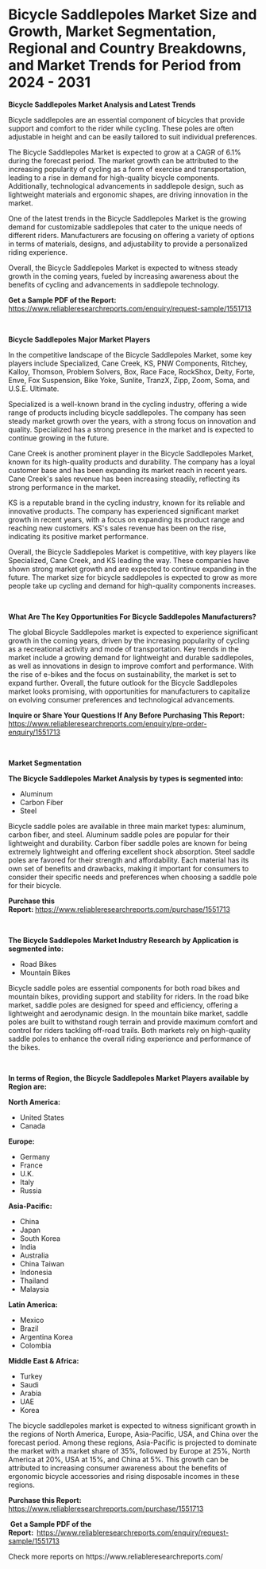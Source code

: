 <p><h1>Bicycle Saddlepoles Market Size and Growth, Market Segmentation, Regional and Country Breakdowns, and Market Trends for Period from 2024 -  2031</h1></p><p><strong>Bicycle Saddlepoles Market Analysis and Latest Trends</strong></p>
<p><p>Bicycle saddlepoles are an essential component of bicycles that provide support and comfort to the rider while cycling. These poles are often adjustable in height and can be easily tailored to suit individual preferences.</p><p>The Bicycle Saddlepoles Market is expected to grow at a CAGR of 6.1% during the forecast period. The market growth can be attributed to the increasing popularity of cycling as a form of exercise and transportation, leading to a rise in demand for high-quality bicycle components. Additionally, technological advancements in saddlepole design, such as lightweight materials and ergonomic shapes, are driving innovation in the market.</p><p>One of the latest trends in the Bicycle Saddlepoles Market is the growing demand for customizable saddlepoles that cater to the unique needs of different riders. Manufacturers are focusing on offering a variety of options in terms of materials, designs, and adjustability to provide a personalized riding experience.</p><p>Overall, the Bicycle Saddlepoles Market is expected to witness steady growth in the coming years, fueled by increasing awareness about the benefits of cycling and advancements in saddlepole technology.</p></p>
<p><strong>Get a Sample PDF of the Report:&nbsp;</strong> <a href="https://www.reliableresearchreports.com/enquiry/request-sample/1551713">https://www.reliableresearchreports.com/enquiry/request-sample/1551713</a></p>
<p>&nbsp;</p>
<p><strong>Bicycle Saddlepoles Major Market Players</strong></p>
<p><p>In the competitive landscape of the Bicycle Saddlepoles Market, some key players include Specialized, Cane Creek, KS, PNW Components, Ritchey, Kalloy, Thomson, Problem Solvers, Box, Race Face, RockShox, Deity, Forte, Enve, Fox Suspension, Bike Yoke, Sunlite, TranzX, Zipp, Zoom, Soma, and U.S.E. Ultimate.</p><p>Specialized is a well-known brand in the cycling industry, offering a wide range of products including bicycle saddlepoles. The company has seen steady market growth over the years, with a strong focus on innovation and quality. Specialized has a strong presence in the market and is expected to continue growing in the future.</p><p>Cane Creek is another prominent player in the Bicycle Saddlepoles Market, known for its high-quality products and durability. The company has a loyal customer base and has been expanding its market reach in recent years. Cane Creek's sales revenue has been increasing steadily, reflecting its strong performance in the market.</p><p>KS is a reputable brand in the cycling industry, known for its reliable and innovative products. The company has experienced significant market growth in recent years, with a focus on expanding its product range and reaching new customers. KS's sales revenue has been on the rise, indicating its positive market performance.</p><p>Overall, the Bicycle Saddlepoles Market is competitive, with key players like Specialized, Cane Creek, and KS leading the way. These companies have shown strong market growth and are expected to continue expanding in the future. The market size for bicycle saddlepoles is expected to grow as more people take up cycling and demand for high-quality components increases.</p></p>
<p>&nbsp;</p>
<p><strong>What Are The Key Opportunities For Bicycle Saddlepoles Manufacturers?</strong></p>
<p><p>The global Bicycle Saddlepoles market is expected to experience significant growth in the coming years, driven by the increasing popularity of cycling as a recreational activity and mode of transportation. Key trends in the market include a growing demand for lightweight and durable saddlepoles, as well as innovations in design to improve comfort and performance. With the rise of e-bikes and the focus on sustainability, the market is set to expand further. Overall, the future outlook for the Bicycle Saddlepoles market looks promising, with opportunities for manufacturers to capitalize on evolving consumer preferences and technological advancements.</p></p>
<p><strong>Inquire or Share Your Questions If Any Before Purchasing This Report:</strong> <a href="https://www.reliableresearchreports.com/enquiry/pre-order-enquiry/1551713">https://www.reliableresearchreports.com/enquiry/pre-order-enquiry/1551713</a></p>
<p>&nbsp;</p>
<p><strong>Market Segmentation</strong></p>
<p><strong>The Bicycle Saddlepoles Market Analysis by types is segmented into:</strong></p>
<p><ul><li>Aluminum</li><li>Carbon Fiber</li><li>Steel</li></ul></p>
<p><p>Bicycle saddle poles are available in three main market types: aluminum, carbon fiber, and steel. Aluminum saddle poles are popular for their lightweight and durability. Carbon fiber saddle poles are known for being extremely lightweight and offering excellent shock absorption. Steel saddle poles are favored for their strength and affordability. Each material has its own set of benefits and drawbacks, making it important for consumers to consider their specific needs and preferences when choosing a saddle pole for their bicycle.</p></p>
<p><strong>Purchase this Report:&nbsp;</strong><a href="https://www.reliableresearchreports.com/purchase/1551713">https://www.reliableresearchreports.com/purchase/1551713</a></p>
<p>&nbsp;</p>
<p><strong>The Bicycle Saddlepoles Market Industry Research by Application is segmented into:</strong></p>
<p><ul><li>Road Bikes</li><li>Mountain Bikes</li></ul></p>
<p><p>Bicycle saddle poles are essential components for both road bikes and mountain bikes, providing support and stability for riders. In the road bike market, saddle poles are designed for speed and efficiency, offering a lightweight and aerodynamic design. In the mountain bike market, saddle poles are built to withstand rough terrain and provide maximum comfort and control for riders tackling off-road trails. Both markets rely on high-quality saddle poles to enhance the overall riding experience and performance of the bikes.</p></p>
<p>&nbsp;</p>
<p><strong>In terms of Region, the Bicycle Saddlepoles Market Players available by Region are:</strong></p>
<p>
    <p> <strong> North America: </strong>
        <ul>
            <li>United States</li>
            <li>Canada</li>
        </ul>
        </p> 
    <p> <strong> Europe: </strong>
        <ul>
            <li>Germany</li>
            <li>France</li>
            <li>U.K.</li>
            <li>Italy</li>
            <li>Russia</li>
        </ul>
        </p> 
    <p> <strong> Asia-Pacific: </strong>
        <ul>
            <li>China</li>
            <li>Japan</li>
            <li>South Korea</li>
            <li>India</li>
            <li>Australia</li>
            <li>China Taiwan</li>
            <li>Indonesia</li>
            <li>Thailand</li>
            <li>Malaysia</li>
        </ul>
        </p> 
    <p> <strong> Latin America: </strong>
        <ul>
            <li>Mexico</li>
            <li>Brazil</li>
            <li>Argentina Korea</li>
            <li>Colombia</li>
        </ul>
        </p> 
    <p> <strong> Middle East & Africa: </strong>
        <ul>
            <li>Turkey</li>
            <li>Saudi</li>
            <li>Arabia</li>
            <li>UAE</li>
            <li>Korea</li>
        </ul>
    </p>
    </p>
<p><p>The bicycle saddlepoles market is expected to witness significant growth in the regions of North America, Europe, Asia-Pacific, USA, and China over the forecast period. Among these regions, Asia-Pacific is projected to dominate the market with a market share of 35%, followed by Europe at 25%, North America at 20%, USA at 15%, and China at 5%. This growth can be attributed to increasing consumer awareness about the benefits of ergonomic bicycle accessories and rising disposable incomes in these regions.</p></p>
<p><strong>Purchase this Report: </strong><a href="https://www.reliableresearchreports.com/purchase/1551713">https://www.reliableresearchreports.com/purchase/1551713</a></p>
<p>&nbsp;<strong>Get a Sample PDF of the Report:&nbsp;&nbsp;</strong><a href="https://www.reliableresearchreports.com/enquiry/request-sample/1551713">https://www.reliableresearchreports.com/enquiry/request-sample/1551713</a></p>
<p><strong></strong></p>
<p>Check more reports on https://www.reliableresearchreports.com/</p>